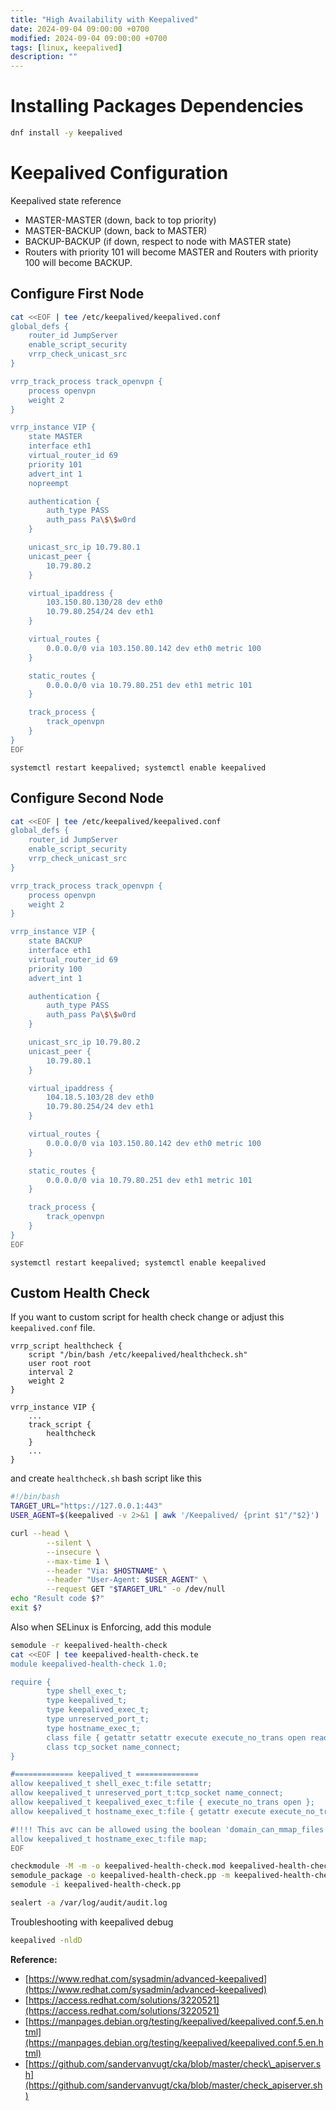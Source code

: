 ```yaml
---
title: "High Availability with Keepalived"
date: 2024-09-04 09:00:00 +0700
modified: 2024-09-04 09:00:00 +0700
tags: [linux, keepalived]
description: ""
---
```


# **Installing Packages Dependencies**
```bash
dnf install -y keepalived
```

# **Keepalived Configuration**
Keepalived state reference  
- MASTER-MASTER (down, back to top priority)  
- MASTER-BACKUP (down, back to MASTER)  
- BACKUP-BACKUP (if down, respect to node with MASTER state)  
- Routers with priority 101 will become MASTER and Routers with priority 100 will become BACKUP.  

## Configure First Node
```bash
cat <<EOF | tee /etc/keepalived/keepalived.conf
global_defs {
    router_id JumpServer
    enable_script_security
    vrrp_check_unicast_src
}

vrrp_track_process track_openvpn {
    process openvpn
    weight 2
}

vrrp_instance VIP {
    state MASTER
    interface eth1
    virtual_router_id 69
    priority 101
    advert_int 1
    nopreempt

    authentication {
        auth_type PASS
        auth_pass Pa\$\$w0rd
    }

    unicast_src_ip 10.79.80.1
    unicast_peer {
        10.79.80.2
    }

    virtual_ipaddress {
        103.150.80.130/28 dev eth0
        10.79.80.254/24 dev eth1
    }

    virtual_routes {
        0.0.0.0/0 via 103.150.80.142 dev eth0 metric 100
    }

    static_routes {
        0.0.0.0/0 via 10.79.80.251 dev eth1 metric 101
    }

    track_process {
        track_openvpn
    }
}
EOF
```

`systemctl restart keepalived; systemctl enable keepalived`

## Configure Second Node
```bash
cat <<EOF | tee /etc/keepalived/keepalived.conf
global_defs {
    router_id JumpServer
    enable_script_security
    vrrp_check_unicast_src
}

vrrp_track_process track_openvpn {
    process openvpn
    weight 2
}

vrrp_instance VIP {
    state BACKUP
    interface eth1
    virtual_router_id 69
    priority 100
    advert_int 1

    authentication {
        auth_type PASS
        auth_pass Pa\$\$w0rd
    }

    unicast_src_ip 10.79.80.2
    unicast_peer {
        10.79.80.1
    }

    virtual_ipaddress {
        104.18.5.103/28 dev eth0
        10.79.80.254/24 dev eth1
    }

    virtual_routes {
        0.0.0.0/0 via 103.150.80.142 dev eth0 metric 100
    }

    static_routes {
        0.0.0.0/0 via 10.79.80.251 dev eth1 metric 101
    }

    track_process {
        track_openvpn
    }
}
EOF
```

`systemctl restart keepalived; systemctl enable keepalived`

## Custom Health Check

If you want to custom script for health check change or adjust this `keepalived.conf` file.
```
vrrp_script healthcheck {
    script "/bin/bash /etc/keepalived/healthcheck.sh"
    user root root
    interval 2
    weight 2
}

vrrp_instance VIP {
    ...
    track_script {
        healthcheck
    }
    ...
}
```

and create `healthcheck.sh` bash script like this
```bash
#!/bin/bash
TARGET_URL="https://127.0.0.1:443"
USER_AGENT=$(keepalived -v 2>&1 | awk '/Keepalived/ {print $1"/"$2}')

curl --head \
        --silent \
        --insecure \
        --max-time 1 \
        --header "Via: $HOSTNAME" \
        --header "User-Agent: $USER_AGENT" \
        --request GET "$TARGET_URL" -o /dev/null
echo "Result code $?"
exit $?
```

Also when SELinux is Enforcing, add this module
```bash
semodule -r keepalived-health-check
cat <<EOF | tee keepalived-health-check.te
module keepalived-health-check 1.0;

require {
        type shell_exec_t;
        type keepalived_t;
        type keepalived_exec_t;
        type unreserved_port_t;
        type hostname_exec_t;
        class file { getattr setattr execute execute_no_trans open read map };
        class tcp_socket name_connect;
}

#============= keepalived_t ==============
allow keepalived_t shell_exec_t:file setattr;
allow keepalived_t unreserved_port_t:tcp_socket name_connect;
allow keepalived_t keepalived_exec_t:file { execute_no_trans open };
allow keepalived_t hostname_exec_t:file { getattr execute execute_no_trans open read };

#!!!! This avc can be allowed using the boolean 'domain_can_mmap_files'
allow keepalived_t hostname_exec_t:file map;
EOF
```

```bash
checkmodule -M -m -o keepalived-health-check.mod keepalived-health-check.te
semodule_package -o keepalived-health-check.pp -m keepalived-health-check.mod
semodule -i keepalived-health-check.pp
```

```bash
sealert -a /var/log/audit/audit.log
```

Troubleshooting with keepalived debug
```bash
keepalived -nldD
```

**Reference:**  
- [https://www.redhat.com/sysadmin/advanced-keepalived](https://www.redhat.com/sysadmin/advanced-keepalived)  
- [https://access.redhat.com/solutions/3220521](https://access.redhat.com/solutions/3220521)  
- [https://manpages.debian.org/testing/keepalived/keepalived.conf.5.en.html](https://manpages.debian.org/testing/keepalived/keepalived.conf.5.en.html)  
- [https://github.com/sandervanvugt/cka/blob/master/check\_apiserver.sh](https://github.com/sandervanvugt/cka/blob/master/check_apiserver.sh)